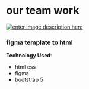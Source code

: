 # our team work
[![enter image description here](https://i.ibb.co/ZhkZ4sG/screencapture-omar4321-github-io-iamomar-index-html-2021-11-26-00-58-08.png)](https://omar4321.github.io/iamomar/index.html)

###  figma template to html



**Technology Used**: 

 - html css 
 -  figma
 -  bootstrap 5
